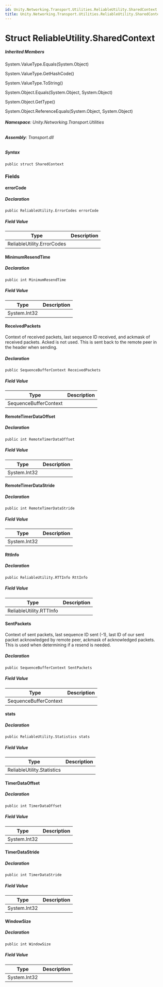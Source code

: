 ```yaml
---
id: Unity.Networking.Transport.Utilities.ReliableUtility.SharedContext
title: Unity.Networking.Transport.Utilities.ReliableUtility.SharedContext
---
```



# Struct ReliableUtility.SharedContext







##### Inherited Members



System.ValueType.Equals(System.Object)





System.ValueType.GetHashCode()





System.ValueType.ToString()





System.Object.Equals(System.Object, System.Object)





System.Object.GetType()





System.Object.ReferenceEquals(System.Object, System.Object)





###### **Namespace**: Unity.Networking.Transport.Utilities

###### **Assembly**: Transport.dll

##### Syntax


``` lang-csharp
public struct SharedContext
```



### Fields

#### errorCode







##### Declaration


``` lang-csharp
public ReliableUtility.ErrorCodes errorCode
```



##### Field Value

| Type                       | Description |
|----------------------------|-------------|
| ReliableUtility.ErrorCodes |             |

#### MinimumResendTime







##### Declaration


``` lang-csharp
public int MinimumResendTime
```



##### Field Value

| Type         | Description |
|--------------|-------------|
| System.Int32 |             |

#### ReceivedPackets


Context of received packets, last sequence ID received, and ackmask of
received packets. Acked is not used. This is sent back to the remote
peer in the header when sending.






##### Declaration


``` lang-csharp
public SequenceBufferContext ReceivedPackets
```



##### Field Value

| Type                  | Description |
|-----------------------|-------------|
| SequenceBufferContext |             |

#### RemoteTimerDataOffset







##### Declaration


``` lang-csharp
public int RemoteTimerDataOffset
```



##### Field Value

| Type         | Description |
|--------------|-------------|
| System.Int32 |             |

#### RemoteTimerDataStride







##### Declaration


``` lang-csharp
public int RemoteTimerDataStride
```



##### Field Value

| Type         | Description |
|--------------|-------------|
| System.Int32 |             |

#### RttInfo







##### Declaration


``` lang-csharp
public ReliableUtility.RTTInfo RttInfo
```



##### Field Value

| Type                    | Description |
|-------------------------|-------------|
| ReliableUtility.RTTInfo |             |

#### SentPackets


Context of sent packets, last sequence ID sent (-1), last ID of our sent
packet acknowledged by remote peer, ackmask of acknowledged packets.
This is used when determining if a resend is needed.






##### Declaration


``` lang-csharp
public SequenceBufferContext SentPackets
```



##### Field Value

| Type                  | Description |
|-----------------------|-------------|
| SequenceBufferContext |             |

#### stats







##### Declaration


``` lang-csharp
public ReliableUtility.Statistics stats
```



##### Field Value

| Type                       | Description |
|----------------------------|-------------|
| ReliableUtility.Statistics |             |

#### TimerDataOffset







##### Declaration


``` lang-csharp
public int TimerDataOffset
```



##### Field Value

| Type         | Description |
|--------------|-------------|
| System.Int32 |             |

#### TimerDataStride







##### Declaration


``` lang-csharp
public int TimerDataStride
```



##### Field Value

| Type         | Description |
|--------------|-------------|
| System.Int32 |             |

#### WindowSize







##### Declaration


``` lang-csharp
public int WindowSize
```



##### Field Value

| Type         | Description |
|--------------|-------------|
| System.Int32 |             |




